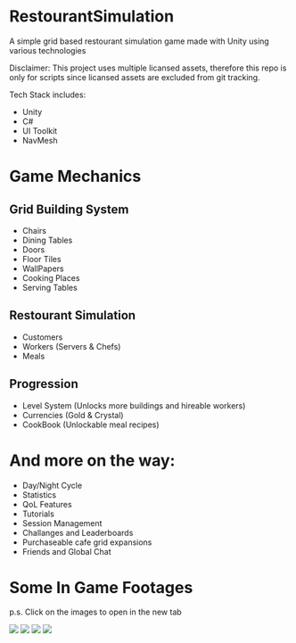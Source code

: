 # RestourantSimulation
A simple grid based restourant simulation game made with Unity using various technologies

Disclaimer: This project uses multiple licansed assets, therefore this repo is only for scripts since licansed assets are excluded from git tracking.

Tech Stack includes:
- Unity
- C#
- UI Toolkit
- NavMesh


# Game Mechanics
## Grid Building System
- Chairs
- Dining Tables
- Doors
- Floor Tiles
- WallPapers
- Cooking Places
- Serving Tables
## Restourant Simulation
- Customers
- Workers (Servers & Chefs)
- Meals
## Progression
- Level System (Unlocks more buildings and hireable workers)
- Currencies (Gold & Crystal)
- CookBook (Unlockable meal recipes)
  
# And more on the way:
- Day/Night Cycle
- Statistics
- QoL Features
- Tutorials
- Session Management
- Challanges and Leaderboards
- Purchaseable cafe grid expansions
- Friends and Global Chat

# Some In Game Footages
p.s. Click on the images to open in the new tab

![](https://github.com/HordeBies/RestourantSimulation/blob/main/InGameFootages/Construct%20buildings.gif)
![](https://github.com/HordeBies/RestourantSimulation/blob/main/InGameFootages/Hire%20and%20Assign%20a%20Chef.gif)
![](https://github.com/HordeBies/RestourantSimulation/blob/main/InGameFootages/Prepare%20and%20Serve%20a%20Meal.gif)
![](https://github.com/HordeBies/RestourantSimulation/blob/main/InGameFootages/Hire%20a%20Server%20and%20Serve%20Meal.gif)
